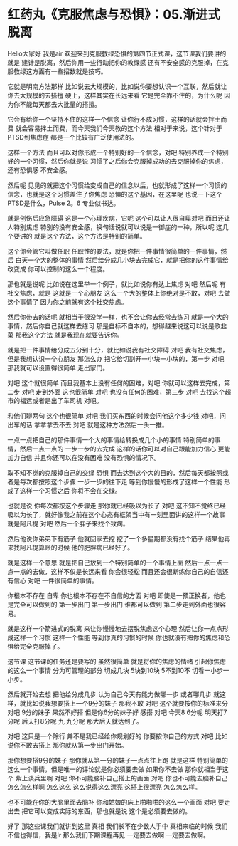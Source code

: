 # 红药丸《克服焦虑与恐惧》：05.渐进式脱离

Hello大家好 我是air 欢迎来到克服教绿恐惧的第四节正式课，这节课我们要讲的就是 建计是脱离，然后你用一些行动把你的教绿感 还有不安全感的克服掉，在克服教绿这方面有一些招数就是技巧。

它就是明南方法那样 比如说去大规模的，比如说你要想认识一个互联，然后就让你去大规模的去搭擅 硬上，这样其实在长远来看 它是完全靠不住的，为什么呢 因为你不能每天都去大批量的搭擅。

它会有给你一个坚持不住的这样一个信念 让你行不成习惯，这样的话就会拌土而费 就会容易拌土而费，而今天我们今天教的这个方法 相对于来说，这个针对于PTSD到焦虑症 都是一个比较有广泛使用法的。

这样一个方法 而且可以对你形成一个特别好的一个信念，对吧 特别养成一个特别好的一个习惯，然后你就是说 习惯了之后你会克服掉成功的去克服掉你的焦虑，还有恐惧感 不安全感。

然后呢 见见的就把这个习惯给变成自己的信念以后，也就形成了这样一个习惯的信念，也就是这个习惯盖住了你焦虑 恐惧的这个基因，在这里呢 也说一下这个PTSD是什么，Pulse 2。6 专业似书达。

就是创伤后应急障碍 这是一个心理疾病，它呢 这个可以让人很自卑对吧 而且还让人特别焦虑 特别的没有安全感，换句话说就可以说是一御症的一种，所以呢 这几个要讲的 就是这个方法，这个方法是特别的简单。

这个你会管它叫做任职 任职性的要法，就是你把一件事情很简单的一件事情，然后 白天一个大的整体的事情 然后给分成几小块去完成它，就是把你的这件事情给改变成 你可以控制的这么一个程度。

那也就是说呢 比如说在这里举一个例子，就比如说你有达上焦虑 对吧 然后呢 有社交焦虑，就是 这就是一个心朋友 这么一个大的整体上你绝对是不敢，对吧 去做这个事情了 因为你之前就有这个社交焦虑。

然后你带去的话呢 就相当于很没学一样，也不会让你去经常去练习 就是一个大的事情，然后你自己就这样去练习 那是自标不自本的，想得越来说这可以说是歌韭菜 那我这个方法 就是我现在就要告诉你。

就是把一件事情给分成五分到十分，就比如说我有社交障碍 对吧 我有社交焦虑，但是我想认识一个心朋友 那怎么办 把它给切割开一小块一小块的，第一步 对吧 那我就可以设置得很简单 走出家门。

对吧 这个就很简单 而且我基本上没有任何的困难，对吧 你就可以这样去完成，第二步 对吧 走到外面 这也很简单 对吧 也没有任何的困难，第三步 对吧 去找这个超市的福远或者是出了车司机 对吧。

和他们聊两句 这个也很简单 对吧 我们买东西的时候会问他这个多少钱 对吧，问出车的话 拿拿拿去不去 对吧 就是这种方法然后一头一推。

一点一点把自己的那件事情一个大的事情给转换成几个小的事情 特别简单的事情，然后一点一点的 一步一步的去完成 这样的话你可以对自己跟能加力信心 更能加力自信 并且你还可以在没有困难 没有恐惧的情况下。

取不知不觉的克服掉自己的交绿 恐惧 而去达到这个大的目的，然后每天都按照或者是每次都按照这个步骤 一步一步的往下走 等到你慢慢的形成了这样一个性能 形成了这样一个习惯之后 你将不会在交绿。

也就是说 你每次都按这个步骤走 那你就已经吸以为长了 对吧 这不知不觉终已经吸以为长了，就好像我之前在这个心态有框架当中有一刻里面讲的这样一个故事 就是阿凡提 对吧 然后一个胖子来找个致病。

然后他说你弟弟下有筋子 他就回家去挖 挖了一个多星期都没有找个筋子 结果他再来找阿凡提算账的时候 他的肥胖病已经好了。

就是这样一个意思 就是把自己放到一个特别简单的一个事情上面 然后一点一点一点一点的去做，这样不仅是长远来看 你会很轻松 而且还会很断练你自己的自信还有信心 对吧 一件很简单的事情。

你根本不存在 自卑 你也根本不存在不自信的方面 对吧 即使是一预正换者，他也是完全可以做到的 第一步出门 第一步出门 谁都可以做到 第二步走到外面也很容易。

就是这样一个箭进式的脱离 来让你慢慢地去摆脱焦虑这个心理 然后让你一点点形成这样一个习惯 这样一个性能 等到你真的习惯的时候 你也就没有把你的焦虑和恐惧给完全克服掉了。

这节课 这节课的任务还是要写的 虽然很简单 就是将你的焦虑的情绪 引起你焦虑的这么一个事情 分为可管理的部分 切成几块 5块到10块 5不到10不 切看一小步一小步。

然后就开始去想 把他给分成几步 认为自己今天有能力做哪一步 或者哪几步 就这样，就比如说我想要搭上一个9分的妹子 那我不敢 对吧 这个就要按你的标准来分 对吧 9分的妹子 果然不好搭 但是你6分的妹子好 感搭 对吧 今天8 6分呢 明天打7分呢 后天打8分呢 九 九分呢 那大后天就达到了。

对吧 这只是一个除行 并不是我已经给你规划好的 你要按你自己的方式 对吧 比如说你不敢去搭上 那你就从第一步出门开始。

那你想要搭9分的妹子 那你就从第一分的妹子一点点往上跑 就是这样 特别简单的这么一个事情，但是唯一的评论就是你必须要去做 如果你不去做 那你就相当于这个 紫上谈兵里啊 对吧 你不可能脑补自己搭上的画面 对吧 你也不可能去脑补自己 怎么怎么样啊 怎么这么 这么说得这么漂亮 这搭上很漂亮 怎么怎么样。

也不可能在你的大脑里面去脑补 你和姑娘的床上啪啪啪的这么一个画面 对吧 要走出去 把它可以变成实际的东西，那也就是说 这个是必须要去做的。

好了 那这些课我们就讲到这里 真相 我们长不在少数人手中 真相来临的时候 我们不信也得信，我是Ir 那么我们下期课程再见 一定要去做啊 一定要去做啊。